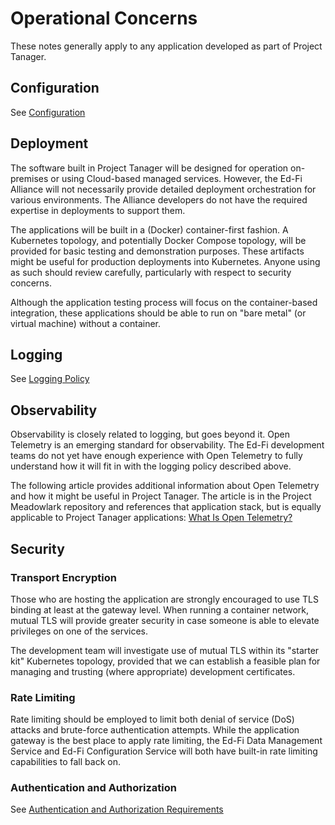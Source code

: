 # Operational Concerns

These notes generally apply to any application developed as part of Project
Tanager.

## Configuration

See [Configuration](./CONFIGURATION.md)

## Deployment

The software built in Project Tanager will be designed for operation on-premises
or using Cloud-based managed services. However, the Ed-Fi Alliance will not
necessarily provide detailed deployment orchestration for various environments.
The Alliance developers do not have the required expertise in deployments to
support them.

The applications will be built in a (Docker) container-first fashion. A
Kubernetes topology, and potentially Docker Compose topology, will be provided
for basic testing and demonstration purposes. These artifacts might be useful
for production deployments into Kubernetes. Anyone using as such should review
carefully, particularly with respect to security concerns.

Although the application testing process will focus on the container-based
integration, these applications should be able to run on "bare metal" (or
virtual machine) without a container.

## Logging

See [Logging Policy](./LOGGING.md)

## Observability

Observability is closely related to logging, but goes beyond it. Open Telemetry
is an emerging standard for observability. The Ed-Fi development teams do not
yet have enough experience with Open Telemetry to fully understand how it will
fit in with the logging policy described above.

The following article provides additional information about Open Telemetry and
how it might be useful in Project Tanager. The article is in the Project
Meadowlark repository and references that application stack, but is equally
applicable to Project Tanager applications: [What Is Open
Telemetry?](https://github.com/Ed-Fi-Exchange-OSS/Meadowlark/blob/main/docs/design/open-telemetry/README.md)

## Security

### Transport Encryption

Those who are hosting the application are strongly encouraged to use TLS binding
at least at the gateway level. When running a container network, mutual TLS will
provide greater security in case someone is able to elevate privileges on one of
the services.

The development team will investigate use of mutual TLS within its "starter kit"
Kubernetes topology, provided that we can establish a feasible plan for managing
and trusting (where appropriate) development certificates.

### Rate Limiting

Rate limiting should be employed to limit both denial of service (DoS) attacks
and brute-force authentication attempts. While the application gateway is the
best place to apply rate limiting, the Ed-Fi Data Management Service and Ed-Fi
Configuration Service will both have built-in rate limiting capabilities to fall
back on.

### Authentication and Authorization

See [Authentication and Authorization Requirements](./AUTH.md)
